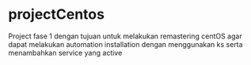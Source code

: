 # projectCentos
Project fase 1 dengan tujuan untuk melakukan remastering centOS agar dapat melakukan automation installation dengan menggunakan ks serta menambahkan service yang active
